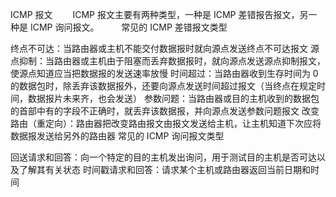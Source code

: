 ICMP 报文 
　　ICMP 报文主要有两种类型，一种是 ICMP 差错报告报文，另一种是 ICMP 询问报文。 
　　 
常见的 ICMP 差错报文类型

终点不可达：当路由器或主机不能交付数据报时就向源点发送终点不可达报文
源点抑制：当路由器或主机由于阻塞而丢弃数据报时，就向源点发送源点抑制报文，使源点知道应当把数据报的发送速率放慢
时间超过：当路由器收到生存时间为 0 的数据包时，除丢弃该数据报外，还要向源点发送时间超过报文（当终点在规定时间，数据报片未来齐，也会发送）
参数问题：当路由器或目的主机收到的数据包的首部中有的字段不正确时，就丢弃该数据报，并向源点发送参数问题报文
改变路由（重定向）：路由器把改变路由报文由报文发送给主机，让主机知道下次应将数据报发送给另外的路由器
常见的 ICMP 询问报文类型

回送请求和回答：向一个特定的目的主机发出询问，用于测试目的主机是否可达以及了解其有关状态
时间戳请求和回答：请求某个主机或路由器返回当前日期和时间